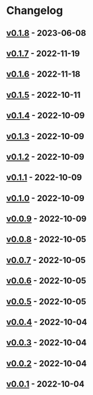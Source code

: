 # Changelog

## [v0.1.8](https://github.com/tMinamiii/go-update/compare/v0.1.7...v0.1.8) - 2023-06-08

## [v0.1.7](https://github.com/tMinamiii/go-update/compare/v0.1.6...v0.1.7) - 2022-11-19

## [v0.1.6](https://github.com/tMinamiii/go-update/compare/v0.1.5...v0.1.6) - 2022-11-18

## [v0.1.5](https://github.com/tMinamiii/go-update/compare/v0.1.4...v0.1.5) - 2022-10-11

## [v0.1.4](https://github.com/tMinamiii/go-update/compare/v0.1.3...v0.1.4) - 2022-10-09

## [v0.1.3](https://github.com/tMinamiii/go-update/compare/v0.1.1...v0.1.3) - 2022-10-09

## [v0.1.2](https://github.com/tMinamiii/go-update/compare/v0.1.0...v0.1.2) - 2022-10-09

## [v0.1.1](https://github.com/tMinamiii/go-update/compare/v0.1.0...v0.1.1) - 2022-10-09

## [v0.1.0](https://github.com/tMinamiii/go-update/compare/v0.0.9...v0.1.0) - 2022-10-09

## [v0.0.9](https://github.com/tMinamiii/go-update/compare/v0.0.8...v0.0.9) - 2022-10-09

## [v0.0.8](https://github.com/tMinamiii/go-update/compare/v0.0.7...v0.0.8) - 2022-10-05

## [v0.0.7](https://github.com/tMinamiii/go-update/compare/v0.0.6...v0.0.7) - 2022-10-05

## [v0.0.6](https://github.com/tMinamiii/go-update/compare/v0.0.5...v0.0.6) - 2022-10-05

## [v0.0.5](https://github.com/tMinamiii/go-update/compare/v0.0.4...v0.0.5) - 2022-10-05

## [v0.0.4](https://github.com/tMinamiii/go-update/compare/v0.0.3...v0.0.4) - 2022-10-04

## [v0.0.3](https://github.com/tMinamiii/go-update/compare/v0.0.2...v0.0.3) - 2022-10-04

## [v0.0.2](https://github.com/tMinamiii/go-update/compare/v0.0.1...v0.0.2) - 2022-10-04

## [v0.0.1](https://github.com/tMinamiii/go-update/commits/v0.0.1) - 2022-10-04

